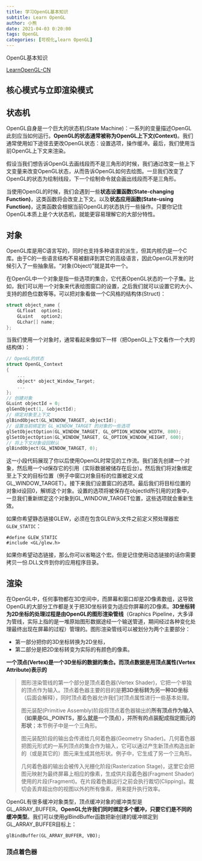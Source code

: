 ```yaml
---
title: 学习OpenGL基本知识
subtitle: Learn OpenGL
author: 小熊
date: 2021-04-03 0:20:00
tags: OpenGL
categories: [可视化,learn OpenGL]
---
```


OpenGL基本知识

[LearnOpenGL-CN](https://learnopengl-cn.readthedocs.io/zh/latest/)

<!--more-->

## 核心模式与立即渲染模式

## 状态机

OpenGL自身是一个巨大的状态机(State Machine)：一系列的变量描述OpenGL此刻应当如何运行。**OpenGL的状态通常被称为OpenGL上下文(Context)**。我们通常使用如下途径去更改OpenGL状态：设置选项，操作缓冲。最后，我们使用当前OpenGL上下文来渲染。

假设当我们想告诉OpenGL去画线段而不是三角形的时候，我们通过改变一些上下文变量来改变OpenGL状态，从而告诉OpenGL如何去绘图。一旦我们改变了OpenGL的状态为绘制线段，下一个绘制命令就会画出线段而不是三角形。

当使用OpenGL的时候，我们会遇到一些**状态设置函数(State-changing Function)**，这类函数将会改变上下文。以及**状态应用函数(State-using Function)**，这类函数会根据当前OpenGL的状态执行一些操作。只要你记住OpenGL本质上是个大状态机，就能更容易理解它的大部分特性。

## 对象

OpenGL库是用C语言写的，同时也支持多种语言的派生，但其内核仍是一个C库。由于C的一些语言结构不易被翻译到其它的高级语言，因此OpenGL开发的时候引入了一些抽象层。“对象(Object)”就是其中一个。

在OpenGL中一个对象是指一些选项的集合，它代表OpenGL状态的一个子集。比如，我们可以用一个对象来代表绘图窗口的设置，之后我们就可以设置它的大小、支持的颜色位数等等。可以把对象看做一个C风格的结构体(Struct)：

```C++
struct object_name {
    GLfloat  option1;
    GLuint   option2;
    GLchar[] name;
};
```

当我们使用一个对象时，通常看起来像如下一样（把OpenGL上下文看作一个大的结构体）：

```C++
// OpenGL的状态
struct OpenGL_Context 
{
    ...
    object* object_Window_Target;
    ...     
};
// 创建对象
GLuint objectId = 0;
glGenObject(1, &objectId);
// 绑定对象至上下文
glBindObject(GL_WINDOW_TARGET, objectId);
// 设置当前绑定到 GL_WINDOW_TARGET 的对象的一些选项
glSetObjectOption(GL_WINDOW_TARGET, GL_OPTION_WINDOW_WIDTH, 800);
glSetObjectOption(GL_WINDOW_TARGET, GL_OPTION_WINDOW_HEIGHT, 600);
// 将上下文对象设回默认
glBindObject(GL_WINDOW_TARGET, 0);
```

这一小段代码展现了你以后使用OpenGL时常见的工作流。我们首先创建一个对象，然后用一个id保存它的引用（实际数据被储存在后台）。然后我们将对象绑定至上下文的目标位置（例子中窗口对象目标的位置被定义成GL_WINDOW_TARGET）。接下来我们设置窗口的选项。最后我们将目标位置的对象id设回0，解绑这个对象。设置的选项将被保存在objectId所引用的对象中，一旦我们重新绑定这个对象到GL_WINDOW_TARGET位置，这些选项就会重新生效。



如果你希望静态链接GLEW，必须在包含GLEW头文件之前定义预处理器宏`GLEW_STATIC`：

```
#define GLEW_STATIC
#include <GL/glew.h>
```

如果你希望动态链接，那么你可以省略这个宏。但是记住使用动态链接的话你需要拷贝一份.DLL文件到你的应用程序目录。

## 渲染

在OpenGL中，任何事物都在3D空间中，而屏幕和窗口却是2D像素数组，这导致OpenGL的大部分工作都是关于把3D坐标转变为适应你屏幕的2D像素。**3D坐标转为2D坐标的处理过程是由OpenGL的图形渲染管线**（Graphics Pipeline，大多译为管线，实际上指的是一堆原始图形数据途经一个输送管道，期间经过各种变化处理最终出现在屏幕的过程）管理的。图形渲染管线可以被划分为两个主要部分：

* 第一部分把你的3D坐标转换为2D坐标，
* 第二部分是把2D坐标转变为实际的有颜色的像素。

**一个顶点(Vertex)是一个3D坐标的数据的集合。而顶点数据是用顶点属性(Vertex Attribute)表示的**

>图形渲染管线的第一个部分是顶点着色器(Vertex Shader)，它把一个单独的顶点作为输入。顶点着色器主要的目的是**把3D坐标转为另一种3D坐标**（后面会解释），同时顶点着色器允许我们对顶点属性进行一些基本处理。
>
>图元装配(Primitive Assembly)阶段将顶点着色器输出的**所有顶点作为输入（如果是GL_POINTS，那么就是一个顶点），并所有的点装配成指定图元的形状**；本节例子中是一个三角形。
>
>图元装配阶段的输出会传递给几何着色器(Geometry Shader)。几何着色器把图元形式的一系列顶点的集合作为输入，它可以通过产生新顶点构造出新的（或是其它的）图元来生成其他形状。例子中，它生成了另一个三角形。
>
>几何着色器的输出会被传入光栅化阶段(Rasterization Stage)，这里它会把图元映射为最终屏幕上相应的像素，生成供片段着色器(Fragment Shader)使用的片段(Fragment)。在片段着色器运行之前会执行裁切(Clipping)。裁切会丢弃超出你的视图以外的所有像素，用来提升执行效率。



OpenGL有很多缓冲对象类型，顶点缓冲对象的缓冲类型是GL_ARRAY_BUFFER。**OpenGL允许我们同时绑定多个缓冲，只要它们是不同的缓冲类型**。我们可以使用glBindBuffer函数把新创建的缓冲绑定到GL_ARRAY_BUFFER目标上：

```
glBindBuffer(GL_ARRAY_BUFFER, VBO);  
```

### 顶点着色器

